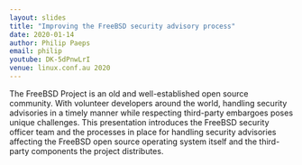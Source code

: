 ```yaml
---
layout: slides
title: "Improving the FreeBSD security advisory process"
date: 2020-01-14
author: Philip Paeps
email: philip
youtube: DK-5dPnwLrI
venue: linux.conf.au 2020
---
```

The FreeBSD Project is an old and well-established open source community. With volunteer developers around the world, handling security advisories in a timely manner while respecting third-party embargoes poses unique challenges. This presentation introduces the FreeBSD security officer team and the processes in place for handling security advisories affecting the FreeBSD open source operating system itself and the third-party components the project distributes.
